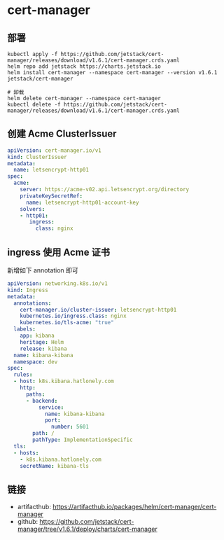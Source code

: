 # cert-manager

## 部署

```shell
kubectl apply -f https://github.com/jetstack/cert-manager/releases/download/v1.6.1/cert-manager.crds.yaml
helm repo add jetstack https://charts.jetstack.io
helm install cert-manager --namespace cert-manager --version v1.6.1 jetstack/cert-manager

# 卸载
helm delete cert-manager --namespace cert-manager
kubectl delete -f https://github.com/jetstack/cert-manager/releases/download/v1.6.1/cert-manager.crds.yaml
```

## 创建 Acme ClusterIssuer

```yaml
apiVersion: cert-manager.io/v1
kind: ClusterIssuer
metadata:
  name: letsencrypt-http01
spec:
  acme:
    server: https://acme-v02.api.letsencrypt.org/directory
    privateKeySecretRef:
      name: letsencrypt-http01-account-key
    solvers:
    - http01:
       ingress:
         class: nginx
```

## ingress 使用 Acme 证书

新增如下 annotation 即可

```yaml
apiVersion: networking.k8s.io/v1
kind: Ingress
metadata:
  annotations:
    cert-manager.io/cluster-issuer: letsencrypt-http01
    kubernetes.io/ingress.class: nginx
    kubernetes.io/tls-acme: "true"
  labels:
    app: kibana
    heritage: Helm
    release: kibana
  name: kibana-kibana
  namespace: dev
spec:
  rules:
  - host: k8s.kibana.hatlonely.com
    http:
      paths:
      - backend:
          service:
            name: kibana-kibana
            port:
              number: 5601
        path: /
        pathType: ImplementationSpecific
  tls:
  - hosts:
    - k8s.kibana.hatlonely.com
    secretName: kibana-tls
```

## 链接

- artifacthub: <https://artifacthub.io/packages/helm/cert-manager/cert-manager>
- github: <https://github.com/jetstack/cert-manager/tree/v1.6.1/deploy/charts/cert-manager>
